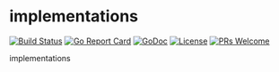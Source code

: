 # implementations

[![Build Status](https://api.travis-ci.org/nortonlifelock/implementations.svg?branch=master)](https://travis-ci.org/nortonlifelock/implementations)
[![Go Report Card](https://goreportcard.com/badge/github.com/nortonlifelock/implementations)](https://goreportcard.com/report/github.com/nortonlifelock/implementations)
[![GoDoc](https://godoc.org/github.com/nortonlifelock/implementations?status.svg)](https://godoc.org/github.com/nortonlifelock/implementations)
[![License](https://img.shields.io/badge/License-Apache%202.0-blue.svg)](https://opensource.org/licenses/Apache-2.0) [![PRs Welcome](https://img.shields.io/badge/PRs-welcome-brightgreen.svg)](http://makeapullrequest.com)

implementations
